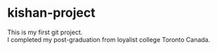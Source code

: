 # kishan-project
This is my first git project.
</br>
I completed my post-graduation from loyalist college Toronto Canada.

